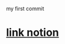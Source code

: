 my first commit


# <a href="https://zech-chi.notion.site/zech-chi/Minishell-2d2504d6b5e34f3da730239641cc5f46">link notion</a>

